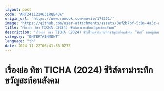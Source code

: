```yaml
---
layout: post
code: "ART2411220631RQB4JA"
origin_url: "https://www.sanook.com/movie/176551/"
image: "https://github.com/user-attachments/assets/3ef2b7bf-5c8a-4a5c-a5c4-35dd7f540067"
title: "เรื่องย่อ ทิชา TICHA (2024) ซีรีส์ดราม่าระทึกขวัญสะท้อนสังคม"
description: "เรื่องย่อ ทิชา TICHA (2024) ซีรีส์ไทยดราม่าระทึกขวัญสะท้อนสังคม “ทิชา” เธอผู้เกิดสองครั้ง เพื่อทวงความเป็นคนที่ถูกเหยียบย่ำ จากการถูกเหยียบย่ำจากชนชั้นทางสังคม สู่การแก้แค้นอย่างสาสม เพื่อทวงคืนความเท่าเทียม เริ่มตอนแรก 25 พฤศจิกายนนี้"
category: "ENTERTAINMENT"
language: "th"
date: 2024-11-22T06:41:53.027Z
---
```


# เรื่องย่อ ทิชา TICHA (2024) ซีรีส์ดราม่าระทึกขวัญสะท้อนสังคม